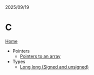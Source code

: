 2025/09/19

# C

[Home](../README.md)

- Pointers
    - [Pointers to an array](./Pointers_to_an_array.md)
- Types
    - [Long long (Signed and unsigned)](./Long_long.md)